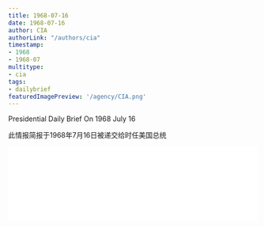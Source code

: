 ```yaml
---
title: 1968-07-16
date: 1968-07-16
author: CIA 
authorLink: "/authors/cia"
timestamp: 
- 1968
- 1968-07
multitype: 
- cia
tags: 
- dailybrief
featuredImagePreview: '/agency/CIA.png'
---
```



Presidential Daily Brief On 1968 July 16

此情报简报于1968年7月16日被递交给时任美国总统

<!--more-->





<div id="over" style="width:100%; overflow:hidden"> <iframe id="sFrame" name="sFrame" frameborder="no" border="0"  allowfullscreen marginwidth="0" scrolling="no" src = " /CIA/1968-07-16.html "  style = " position:absulute; width: 806px; top: 300;" > </iframe> </div>